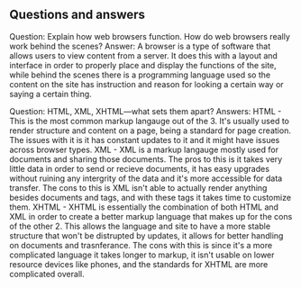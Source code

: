 <h2> Questions and answers </h2>

Question: Explain how web browsers function. How do web browsers really work behind the scenes?
Answer: A browser is a type of software that allows users to view content from a server. It does this with a layout and interface in order to properly place and display the functions of the site, while behind the scenes there is a programming language used so the content on the site has instruction and reason for looking a certain way or saying a certain thing.

Question: HTML, XML, XHTML—what sets them apart?
Answers: 
HTML - This is the most common markup langauge out of the 3. It's usually used to render structure and content on a page, being a standard for page creation. The issues with it is it has constant updates to it and it might have issues across browser types.
XML - XML is a markup langauge mostly used for documents and sharing those documents. The pros to this is it takes very little data in order to send or recieve documents, it has easy upgrades without ruining any intergrity of the data and it's more accessible for data transfer. The cons to this is XML isn't able to actually render anything besides documents and tags, and with these tags it takes time to customize them.
XHTML - XHTML is essentially the combination of both HTML and XML in order to create a better markup language that makes up for the cons of the other 2. This allows the language and site to have a more stable structure that won't be distrupted by updates, it allows for better handling on documents and trasnferance. The cons with this is since it's a more complicated language it takes longer to markup, it isn't usable on lower resource devices like phones, and the standards for XHTML are more complicated overall.

